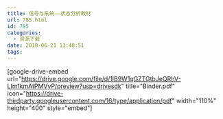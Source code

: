 ```yaml
---
title: 信号与系统——状态分析教材
url: 785.html
id: 785
categories:
  - 资源下载
date: 2018-06-21 13:48:51
tags:
---
```


\[google-drive-embed url="https://drive.google.com/file/d/1lB9W1qGZTGtbJeQRhV-LIm1kmAtPMVyP/preview?usp=drivesdk" title="Binder.pdf" icon="https://drive-thirdparty.googleusercontent.com/16/type/application/pdf" width="110%" height="400" style="embed"\]